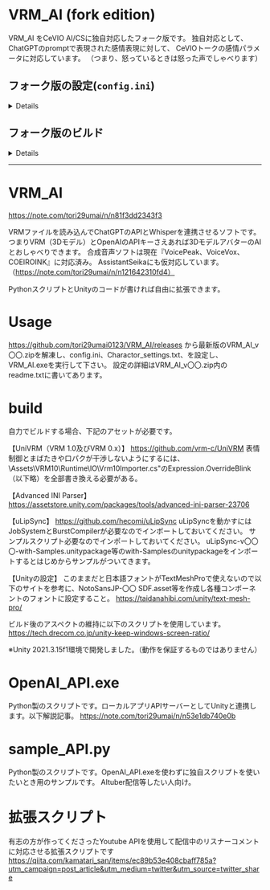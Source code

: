 # VRM_AI (fork edition)

VRM_AI をCeVIO AI/CSに独自対応したフォーク版です。
独自対応として、ChatGPTのpromptで表現された感情表現に対して、
CeVIOトークの感情パラメータに対応しています。
（つまり、怒っているときは怒った声でしゃべります）

## フォーク版の設定(`config.ini`)

<details>

```ini
CeVIO_exe =
CeVIO_narrator = さとうささら
CeVIO_product = "CeVIO_AI"
```

`CeVIO_narrator`はキャスト名（トークボイス名）、`CeVIO_product`は`CeVIO_AI`(CeVIO AI)または`CeVIO_CS`(CeVIO CS)を指定してください。

`CeVIO_exe`はCeVIOのインストール先を変更しているとき、インストールフォルダを指定してください。通常は指定不要です。

### ボイスの感情設定

```ini
[VoiceEmotion]
Emotes = Happy | Angry | Sad | Relaxed | Surprised
Emotes_weight = 元気:100,普通:10|怒り:100|哀しみ:100|普通:100|元気:100,哀しみ:50
Emotes_option = |Volume:100|Volume:40|Volume:45,Speed:45|ToneScale:75
```

ChatGPTのpromptで表現された感情表現に対して、トークボイスの各種パラメータを指定します。

### `Emotes`

`Emotes`はChapGPTのpromptの感情のリストです。`|`区切りで、スペースが含まれていてもOKです。prompt内で感情パターンを変えている場合はこちらを書き換えてください。

### `Emotes_weight`

`Emotes_weight`はpromptの各感情に対する、トークソフト（ここではCeVIO）の感情パラメータ値です。CeVIOの場は感情名と値（0~100）で指定。一つの感情に対して複数の感情パラメータを値込みで指定できます。`|`で区切り、特に指定しない場合は`||`のように次の指定に飛んでください。

CeVIOの感情パラメータはキャスト毎に異なるため別のキャストを利用するなら書き換える必要があります（どのキャストがどういう感情パラメータを持つかは[InuInu2022/cevio-casts](https://github.com/InuInu2022/cevio-casts)にまとめています。）。

### `Emotes_option`

`Emotes_option`はpromptの各感情に対する、トークソフトの感情パラメータ以外のパラメータです。
CeVIOの場合 `Volume`＝大きさ、`Speed`＝速さ、`Tone`=高さ、`Alpha`＝声質、`ToneScale`=抑揚の5つで、値は`0~100`です。一つの感情に対して複数の感情パラメータを値込みで指定できます。`|`で区切り、特に指定しない場合は`||`のように次の指定に飛んでください。
</details>

## フォーク版のビルド

<details>
通常版の導入方法に加えて、`FluentCeVIOWrapper`が必要です。

`FluentCeVIOWrapper.unitypackage`を[こちら](https://github.com/InuInu2022/FluentCeVIOWrapper/releases/tag/v0.1.7)からDLして、Assets以下に展開してください。必要な独自サーバー、依存ライブラリが一気に導入できます。
</details>

----
# VRM_AI
https://note.com/tori29umai/n/n81f3dd2343f3

VRMファイルを読み込んでChatGPTのAPIとWhisperを連携させるソフトです。
つまりVRM（3Dモデル）とOpenAIのAPIキーさえあれば3DモデルアバターのAIとおしゃべりできます。
合成音声ソフトは現在『VoicePeak、VoiceVox、COEIROINK』に対応済み。
AssistantSeikaにも仮対応しています。（https://note.com/tori29umai/n/n121642310fd4）

PythonスクリプトとUnityのコードが書ければ自由に拡張できます。

# Usage
https://github.com/tori29umai0123/VRM_AI/releases
から最新版のVRM_AI_v〇〇.zipを解凍し、config.ini、Charactor_settings.txt、を設定し、VRM_AI.exeを実行して下さい。
設定の詳細はVRM_AI_v〇〇.zip内のreadme.txtに書いてあります。

# build
自力でビルドする場合、下記のアセットが必要です。

【UniVRM（VRM 1.0及びVRM 0.x）】
https://github.com/vrm-c/UniVRM
表情制御とまばたきや口パクが干渉しないようにするには、\Assets\VRM10\Runtime\IO\Vrm10Importer.cs"のExpression.OverrideBlink（以下略）を全部書き換える必要がある。

【Advanced INI Parser】
https://assetstore.unity.com/packages/tools/advanced-ini-parser-23706

【uLipSync】
https://github.com/hecomi/uLipSync
uLipSyncを動かすにはJobSystemとBurstCompilerが必要なのでインポートしておいてください。
サンプルスクリプト必要なのでインポートしておいてください。
 uLipSync-v〇〇〇-with-Samples.unitypackage等のwith-Samplesのunitypackageをインポートするとはじめからサンプルがついてきます。

【Unityの設定】
このままだと日本語フォントがTextMeshProで使えないので以下のサイトを参考に、NotoSansJP-〇〇 SDF.asset等を作成し各種コンポーネントのフォントに設定すること。
https://taidanahibi.com/unity/text-mesh-pro/

ビルド後のアスペクトの維持に以下のスクリプトを使用しています。
https://tech.drecom.co.jp/unity-keep-windows-screen-ratio/

※Unity 2021.3.15f1環境で開発しました。（動作を保証するものではありません）

# OpenAI_API.exe
Python製のスクリプトです。ローカルアプリAPIサーバーとしてUnityと連携します。以下解説記事。
https://note.com/tori29umai/n/n53e1db740e0b

# sample_API.py
Python製のスクリプトです。OpenAI_API.exeを使わずに独自スクリプトを使いたいとき用のサンプルです。
AItuber配信等したい人向け。

# 拡張スクリプト
有志の方が作ってくださったYoutube APIを使用して配信中のリスナーコメントに対応させる拡張スクリプトです
https://qiita.com/kamatari_san/items/ec89b53e408cbaff785a?utm_campaign=post_article&utm_medium=twitter&utm_source=twitter_share
